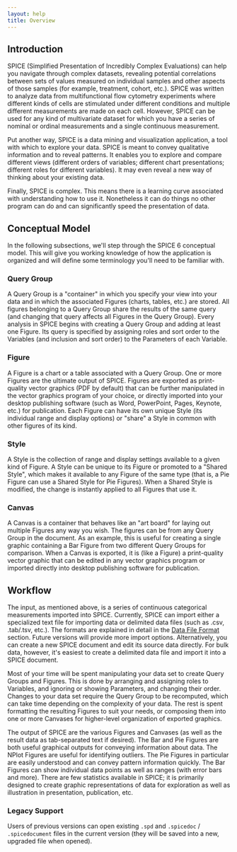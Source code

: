 ```yaml
---
layout: help
title: Overview
---
```


## Introduction

SPICE (Simplified Presentation of Incredibly Complex Evaluations) can help you navigate through complex datasets, revealing potential correlations between sets of values measured on individual samples and other aspects of those samples (for example, treatment, cohort, etc.). SPICE was written to analyze data from multifunctional flow cytometry experiments where different kinds of cells are stimulated under different conditions and multiple different measurements are made on each cell. However, SPICE can be used for any kind of multivariate dataset for which you have a series of nominal or ordinal measurements and a single continuous measurement.

Put another way, SPICE is a data mining and visualization application, a tool with which to explore your data. SPICE is meant to convey qualitative information and to reveal patterns. It enables you to explore and compare different views (different orders of variables; different chart presentations; different roles for different variables). It may even reveal a new way of thinking about your existing data.

Finally, SPICE is complex. This means there is a learning curve associated with understanding how to use it. Nonetheless it can do things no other program can do and can significantly speed the presentation of data.

## Conceptual Model

In the following subsections, we'll step through the SPICE 6 conceptual model. This will give you working knowledge of how the application is organized and will define some terminology you'll need to be familiar with.

### Query Group

A Query Group is a "container" in which you specify your view into your data and in which the associated Figures (charts, tables, etc.) are stored. All figures belonging to a Query Group share the results of the same query (and changing that query affects all Figures in the Query Group). Every analysis in SPICE begins with creating a Query Group and adding at least one Figure. Its query is specified by assigning roles and sort order to the Variables (and inclusion and sort order) to the Parameters of each Variable.

### Figure

A Figure is a chart or a table associated with a Query Group. One or more Figures are the ultimate output of SPICE. Figures are exported as print-quality vector graphics (PDF by default) that can be further manipulated in the vector graphics program of your choice, or directly imported into your desktop publishing software (such as Word, PowerPoint, Pages, Keynote, etc.) for publication. Each Figure can have its own unique Style (its individual range and display options) or "share" a Style in common with other figures of its kind.

### Style

A Style is the collection of range and display settings available to a given kind of Figure. A Style can be unique to its Figure or promoted to a "Shared Style", which makes it available to any Figure of the same type (that is, a Pie Figure can use a Shared Style for Pie Figures). When a Shared Style is modified, the change is instantly applied to all Figures that use it.

### Canvas

A Canvas is a container that behaves like an "art board" for laying out multiple Figures any way you wish. The figures can be from any Query Group in the document. As an example, this is useful for creating a single graphic containing a Bar Figure from two different Query Groups for comparison. When a Canvas is exported, it is (like a Figure) a print-quality vector graphic that can be edited in any vector graphics program or imported directly into desktop publishing software for publication.

## Workflow

The input, as mentioned above, is a series of continuous categorical measurements imported into SPICE. Currently, SPICE can import either a specialized text file for importing data or delimited data files (such as .csv, .tab/.tsv, etc.). The formats are explained in detail in the [Data File Format](dataformat) section. Future versions will provide more import options. Alternatively, you can create a new SPICE document and edit its source data directly. For bulk data, however, it's easiest to create a delimited data file and import it into a SPICE document.

Most of your time will be spent manipulating your data set to create Query Groups and Figures. This is done by arranging and assigning roles to Variables, and ignoring or showing Parameters, and changing their order. Changes to your data set require the Query Group to be recomputed, which can take time depending on the complexity of your data. The rest is spent formatting the resulting Figures to suit your needs, or composing them into one or more Canvases for higher-level organization of exported graphics.

The output of SPICE are the various Figures and Canvases (as well as the result data as tab-separated text if desired). The Bar and Pie Figures are both useful graphical outputs for conveying information about data. The NPlot Figures are useful for identifying outliers. The Pie Figures in particular are easily understood and can convey pattern information quickly. The Bar Figures can show individual data points as well as ranges (with error bars and more). There are few statistics available in SPICE; it is primarily designed to create graphic representations of data for exploration as well as illustration in presentation, publication, etc.

### Legacy Support

Users of previous versions can open existing `.spd` and `.spicedoc` / `.spicedocument` files in the current version (they will be saved into a new, upgraded file when opened).
